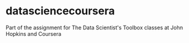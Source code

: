 datasciencecoursera
===================

Part of the assignment for The Data Scientist's Toolbox classes at John Hopkins and Coursera
